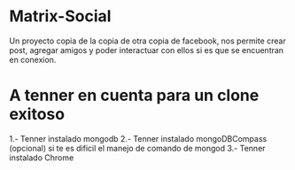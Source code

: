 # Matrix-Social
Un proyecto copia de la copia de otra copia de facebook, nos permite crear post, agregar amigos y poder interactuar con ellos si es que se encuentran en conexion. 
# A tenner en cuenta para un clone exitoso
1.- Tenner instalado mongodb 
2.- Tenner instalado mongoDBCompass (opcional) si te es dificil el manejo de comando de mongod
3.- Tenner instalado Chrome 


